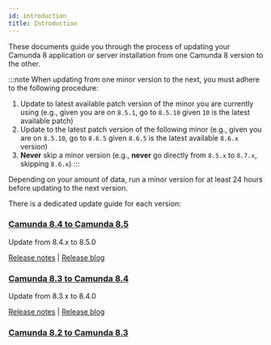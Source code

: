 ```yaml
---
id: introduction
title: Introduction
---
```


These documents guide you through the process of updating your Camunda 8
application or server installation from one Camunda 8 version to the other.

:::note
When updating from one minor version to the next, you must adhere to the following procedure:

1. Update to latest available patch version of the minor you are currently using (e.g., given you are on `8.5.1`, go to `8.5.10` given `10` is the latest available patch)
2. Update to the latest patch version of the following minor (e.g., given you are on `8.5.10`, go to `8.6.5` given `8.6.5` is the latest available `8.6.x` version)
3. **Never** skip a minor version (e.g., **never** go directly from `8.5.x` to `8.7.x`, skipping `8.6.x`)
   :::

Depending on your amount of data, run a minor version for at least 24 hours before updating to the next version.

There is a dedicated update guide for each version:

### [Camunda 8.4 to Camunda 8.5](../840-to-850)

Update from 8.4.x to 8.5.0

[Release notes](https://github.com/camunda/camunda-platform/releases/tag/8.5.0) |
[Release blog](https://camunda.com/blog/2024/04/camunda-8-5-release/)

### [Camunda 8.3 to Camunda 8.4](../830-to-840)

Update from 8.3.x to 8.4.0

[Release notes](https://github.com/camunda/camunda-platform/releases/tag/8.4.0) |
[Release blog](https://camunda.com/blog/2024/01/camunda-8-4-simplifying-installation-enhancing-user-experience/)

### [Camunda 8.2 to Camunda 8.3](../820-to-830)
